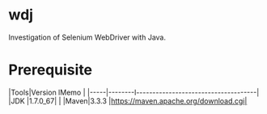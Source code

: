 # wdj
Investigation of Selenium WebDriver with Java.


# Prerequisite

|Tools|Version lMemo                                 |
|-----|--------l-------------------------------------|
|JDK  |1.7.0_67|                                     |
|Maven|3.3.3   |https://maven.apache.org/download.cgi|

